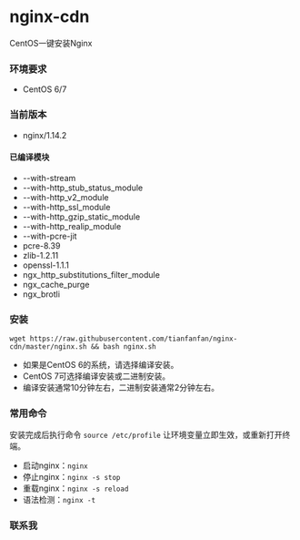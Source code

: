 # nginx-cdn
CentOS一键安装Nginx

### 环境要求
* CentOS 6/7

### 当前版本
* nginx/1.14.2

#### 已编译模块
* --with-stream
* --with-http_stub_status_module
* --with-http_v2_module
* --with-http_ssl_module
* --with-http_gzip_static_module
* --with-http_realip_module
* --with-pcre-jit
* pcre-8.39
* zlib-1.2.11
* openssl-1.1.1
* ngx_http_substitutions_filter_module
* ngx_cache_purge
* ngx_brotli

### 安装
```
wget https://raw.githubusercontent.com/tianfanfan/nginx-cdn/master/nginx.sh && bash nginx.sh
```

* 如果是CentOS 6的系统，请选择编译安装。
* CentOS 7可选择编译安装或二进制安装。
* 编译安装通常10分钟左右，二进制安装通常2分钟左右。

### 常用命令
安装完成后执行命令 `source /etc/profile` 让环境变量立即生效，或重新打开终端。
* 启动nginx：`nginx`
* 停止nginx：`nginx -s stop`
* 重载nginx：`nginx -s reload`
* 语法检测：`nginx -t`

### 联系我